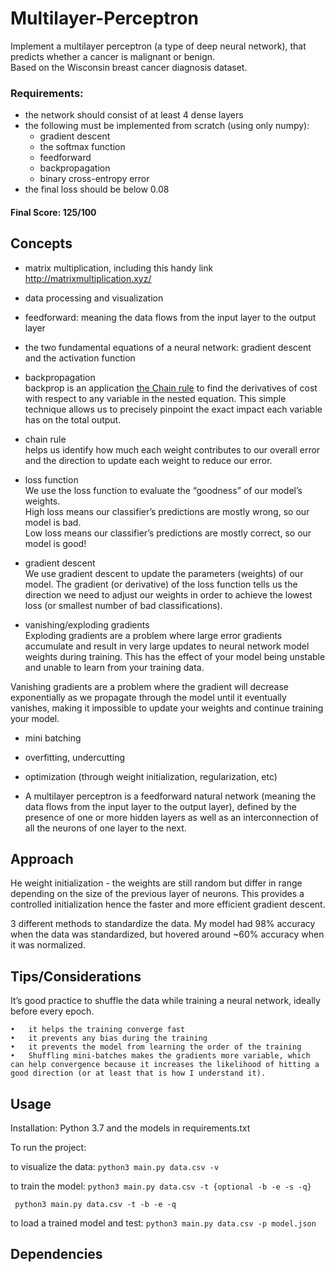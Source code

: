 
# Multilayer-Perceptron

Implement a multilayer perceptron (a type of deep neural network), that predicts whether a cancer is malignant or benign. <br>
Based on the Wisconsin breast cancer diagnosis dataset.

### Requirements:
* the network should consist of at least 4 dense layers
* the following must be implemented from scratch (using only numpy):
	-  gradient descent
	-  the softmax function
	-  feedforward
	-  backpropagation
	-  binary cross-entropy error
* the final loss should be below 0.08

#### Final Score: 125/100


## Concepts

- matrix multiplication, including this handy link http://matrixmultiplication.xyz/

- data processing and visualization

- feedforward: meaning the data flows from the input layer to the output layer

- the two fundamental equations of a neural network: gradient descent and the activation function

- backpropagation <br>
backprop is an application [the Chain rule](https://youtu.be/YG15m2VwSjA) to find the derivatives of cost with respect to any variable in the nested equation. This simple technique allows us to precisely pinpoint the exact impact each variable has on the total output.

- chain rule <br>
helps us identify how much each weight contributes to our overall error and the direction to update each weight to reduce our error.

- loss function <br>
We use the loss function to evaluate the “goodness” of our model’s weights. <br>
High loss means our classifier’s predictions are mostly wrong, so our model is bad.  <br>
Low loss means our classifier’s predictions are mostly correct, so our model is good! <br>

- gradient descent <br>
We use gradient descent to update the parameters (weights) of our model. The gradient (or derivative) of the loss function tells us the direction we need to adjust our weights in order to achieve the lowest loss (or smallest number of bad classifications). 

- vanishing/exploding gradients <br>
Exploding gradients are a problem where large error gradients accumulate and result in very large updates to neural network model weights during training. This has the effect of your model being unstable and unable to learn from your training data.

Vanishing gradients are a problem where the gradient will decrease exponentially as we propagate through the model until it eventually vanishes, making it impossible to update your weights and continue training your model.

- mini batching


- overfitting, undercutting


- optimization (through weight initialization, regularization, etc)

- A multilayer perceptron is a feedforward natural network (meaning the data flows from the input layer to the output layer), defined by the presence of one or more hidden layers as well as an interconnection of all the neurons of one layer to the next.

## Approach





He weight initialization - the weights are still random but differ in range depending on the size of the previous layer of neurons. This provides a controlled initialization hence the faster and more efficient gradient descent.

3 different methods to standardize the data. My model had 98% accuracy when the data was standardized, but hovered around ~60% accuracy when it was normalized. 


## Tips/Considerations

It’s good practice to shuffle the data while training a neural network, ideally before every epoch. 

	•	it helps the training converge fast
	•	it prevents any bias during the training
	•	it prevents the model from learning the order of the training
	•	Shuffling mini-batches makes the gradients more variable, which can help convergence because it increases the likelihood of hitting a good direction (or at least that is how I understand it).


## Usage

Installation: Python 3.7 and the models in requirements.txt

To run the project:

to visualize the data:
```python3 main.py data.csv -v```

to train the model:
```python3 main.py data.csv -t {optional -b -e -s -q} ```

``` python3 main.py data.csv -t -b -e -q```

to load a trained model and test:
```python3 main.py data.csv -p model.json```

## Dependencies

